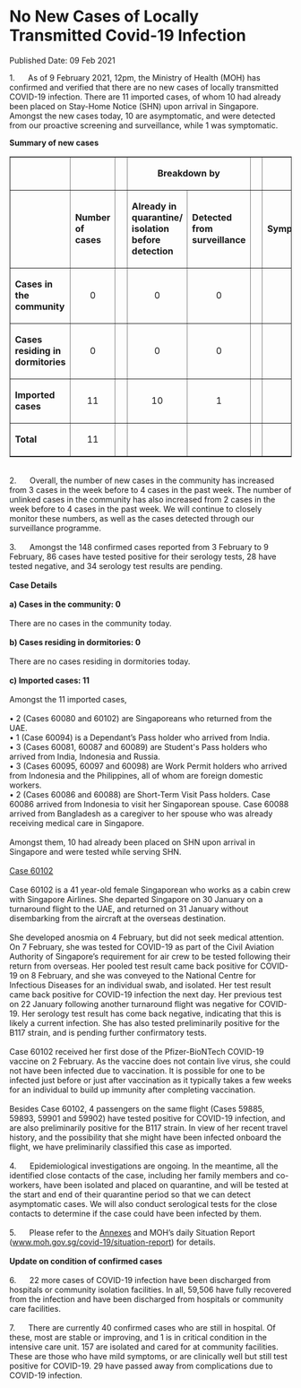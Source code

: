 <html>
    <meta http-equiv="Content-Type" content="text/html; charset=utf-8"/>
    <meta charset="utf-8"/>
    <title>No New Cases of Locally Transmitted Covid-19 Infection</title>
    <body><h1>No New Cases of Locally Transmitted Covid-19 Infection</h1>
    <p>Published Date: 09 Feb 2021</p> <p>1.&nbsp; &nbsp; &nbsp; As of 9 February 2021, 12pm, the Ministry of Health (MOH) has confirmed and verified that there are no new cases of locally transmitted COVID-19 infection. There are 11 imported cases, of whom 10 had already been placed on Stay-Home Notice (SHN) upon arrival in Singapore. Amongst the new cases today, 10 are asymptomatic, and were detected from our proactive screening and surveillance, while 1 was symptomatic.&nbsp;&nbsp;</p><p><strong>Summary of new cases</strong></p><table border="1" cellspacing="0" cellpadding="0" width="605"><tbody><tr><td width="129"><p align="right">&nbsp;</p></td><td width="60"><p>&nbsp;</p></td><td width="16" valign="top"><p>&nbsp;</p></td><td width="192" colspan="2"><p align="center"><strong>Breakdown by</strong></p></td><td width="16" valign="top"><p>&nbsp;</p></td><td width="192" colspan="2"><p align="center"><strong>Breakdown by</strong></p></td></tr><tr><td width="129"><p align="right">&nbsp;</p></td><td width="60"><p><strong>Number of cases</strong></p></td><td width="16" valign="top"><p>&nbsp;</p></td><td width="96"><p><strong>Already in quarantine/ isolation before detection</strong></p></td><td width="96"><p><strong>Detected from surveillance</strong></p></td><td width="16" valign="top"><p>&nbsp;</p></td><td width="96"><p><strong>Symptomatic</strong></p></td><td width="96"><p><strong>Asymptomatic</strong></p></td></tr><tr><td width="129"><p><strong>Cases in the community</strong></p></td><td width="60"><p align="center">0</p></td><td width="16" valign="top"><p align="center">&nbsp;</p></td><td width="96"><p align="center">0</p></td><td width="96"><p align="center">0</p></td><td width="16" valign="top"><p align="center">&nbsp;</p></td><td width="96"><p align="center">0</p></td><td width="96"><p align="center">0</p></td></tr><tr><td width="129"><p><strong>Cases residing in dormitories</strong></p></td><td width="60"><p align="center">0</p></td><td width="16" valign="top"><p align="center">&nbsp;</p></td><td width="96"><p align="center">0</p></td><td width="96"><p align="center">0</p></td><td width="16" valign="top"><p align="center">&nbsp;</p></td><td width="96"><p align="center">0</p></td><td width="96"><p align="center">0</p></td></tr><tr><td width="129"><p><strong>Imported cases</strong></p></td><td width="60"><p align="center">11</p></td><td width="16" valign="top"><p align="center">&nbsp;</p></td><td width="96"><p align="center">10</p></td><td width="96"><p align="center">1</p></td><td width="16" valign="top"><p align="center">&nbsp;</p></td><td width="96"><p align="center">1</p></td><td width="96"><p align="center">10</p></td></tr><tr><td width="129"><p><strong>Total</strong></p></td><td width="60"><p align="center">11</p></td><td width="16" valign="top"><p align="center">&nbsp;</p></td><td width="96"><p align="center">&nbsp;</p></td><td width="96"><p align="center">&nbsp;</p></td><td width="16" valign="top"><p align="center">&nbsp;</p></td><td width="96"><p align="center">&nbsp;</p></td><td width="96"><p align="center">&nbsp;</p></td></tr></tbody></table><p><br>2.&nbsp; &nbsp; &nbsp; Overall, the number of new cases in the community has increased from 3 cases in the week before to 4 cases in the past week. The number of unlinked cases in the community has also increased from 2 cases in the week before to 4 cases in the past week. We will continue to closely monitor these numbers, as well as the cases detected through our surveillance programme.<br><br>3.&nbsp; &nbsp; &nbsp; Amongst the 148 confirmed cases reported from 3 February to 9 February, 86 cases have tested positive for their serology tests, 28 have tested negative, and 34 serology test results are pending.<br><br><strong>Case Details</strong><br><br><strong>a) Cases in the community: 0</strong><br><br>There are no cases in the community today.&nbsp;<br><br><strong>b) Cases residing in dormitories: 0</strong><br><br>There are no cases residing in dormitories today.&nbsp;<br><br><strong>c) Imported cases: 11</strong><br><br>Amongst the 11 imported cases,&nbsp;<br><br>• 2 (Cases 60080 and 60102) are Singaporeans who returned from the UAE.<br>• 1 (Case 60094) is a Dependant’s Pass holder who arrived from India.<br>• 3 (Cases 60081, 60087 and 60089) are Student's Pass holders who arrived from India, Indonesia and Russia.<br>• 3 (Cases 60095, 60097 and 60098) are Work Permit holders who arrived from Indonesia and the Philippines, all of whom are foreign domestic workers.<br>• 2 (Cases 60086 and 60088) are Short-Term Visit Pass holders. Case 60086 arrived from Indonesia to visit her Singaporean spouse. Case 60088 arrived from Bangladesh as a caregiver to her spouse who was already receiving medical care in Singapore.<br><br>Amongst them, 10 had already been placed on SHN upon arrival in Singapore and were tested while serving SHN.&nbsp;<br><br><span style="text-decoration: underline;">Case 60102</span><br><br>Case 60102 is a 41 year-old female Singaporean who works as a cabin crew with Singapore Airlines. She departed Singapore on 30 January on a turnaround flight to the UAE, and returned on 31 January without disembarking from the aircraft at the overseas destination.&nbsp;<br><br>She developed anosmia on 4 February, but did not seek medical attention. On 7 February, she was tested for COVID-19 as part of the Civil Aviation Authority of Singapore’s requirement for air crew to be tested following their return from overseas. Her pooled test result came back positive for COVID-19 on 8 February, and she was conveyed to the National Centre for Infectious Diseases for an individual swab, and isolated. Her test result came back positive for COVID-19 infection the next day. Her previous test on 22 January following another turnaround flight was negative for COVID-19. Her serology test result has come back negative, indicating that this is likely a current infection. She has also tested preliminarily positive for the B117 strain, and is pending further confirmatory tests.&nbsp;<br><br>Case 60102 received her first dose of the Pfizer-BioNTech COVID-19 vaccine on 2 February. As the vaccine does not contain live virus, she could not have been infected due to vaccination. It is possible for one to be infected just before or just after vaccination as it typically takes a few weeks for an individual to build up immunity after completing vaccination.&nbsp;<br><br>Besides Case 60102, 4 passengers on the same flight (Cases 59885, 59893, 59901 and 59902) have tested positive for COVID-19 infection, and are also preliminarily positive for the B117 strain. In view of her recent travel history, and the possibility that she might have been infected onboard the flight, we have preliminarily classified this case as imported.&nbsp;<br><br>4.&nbsp; &nbsp; &nbsp; Epidemiological investigations are ongoing. In the meantime, all the identified close contacts of the case, including her family members and co-workers, have been isolated and placed on quarantine, and will be tested at the start and end of their quarantine period so that we can detect asymptomatic cases. We will also conduct serological tests for the close contacts to determine if the case could have been infected by them.&nbsp;<br><br>5.&nbsp; &nbsp; &nbsp; Please refer to the <a href="/docs/librariesprovider5/pressroom/press-releases/annexes---9-feb-2021.pdf?sfvrsn=5a6f8075_2" title="Annexes">Annexes</a>&nbsp;and MOH’s daily Situation Report (<a href="https://www.moh.gov.sg/covid-19/situation-report" title="" class="" target="">www.moh.gov.sg/covid-19/situation-report</a>) for details.&nbsp;<br><br><strong>Update on condition of confirmed cases</strong><br><br>6.&nbsp; &nbsp; &nbsp; 22 more cases of COVID-19 infection have been discharged from hospitals or community isolation facilities. In all, 59,506 have fully recovered from the infection and have been discharged from hospitals or community care facilities.&nbsp;<br><br>7.&nbsp; &nbsp; &nbsp; There are currently 40 confirmed cases who are still in hospital. Of these, most are stable or improving, and 1 is in critical condition in the intensive care unit. 157 are isolated and cared for at community facilities. These are those who have mild symptoms, or are clinically well but still test positive for COVID-19. 29 have passed away from complications due to COVID-19 infection.</p></body>
</html>